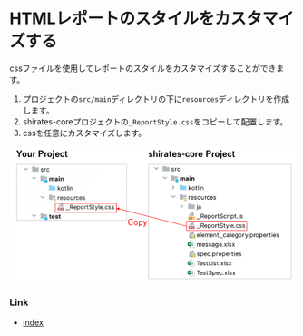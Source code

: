 # HTMLレポートのスタイルをカスタマイズする

cssファイルを使用してレポートのスタイルをカスタマイズすることができます。

1. プロジェクトの`src/main`ディレクトリの下に`resources`ディレクトリを作成します。
2. shirates-coreプロジェクトの`_ReportStyle.css`をコピーして配置します。
3. cssを任意にカスタマイズします。

![](_images/customizing_css.png)

### Link

- [index](../index_ja.md)
